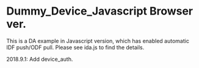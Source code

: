 # Dummy_Device_Javascript Browser ver.

This is a DA example in Javascript version, which has enabled automatic IDF push/ODF pull. Please see ida.js to find the details.

2018.9.1: Add device_auth.
